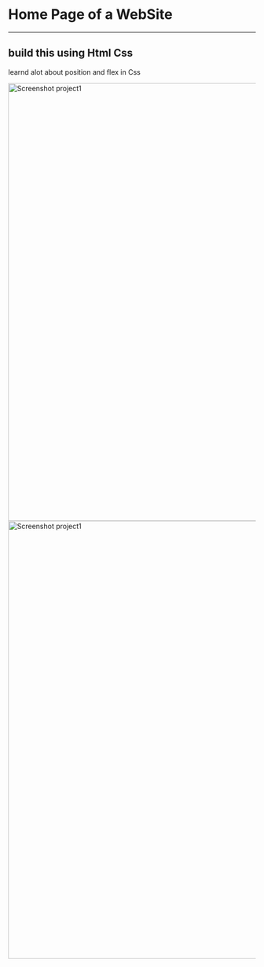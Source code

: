 # Home Page of a WebSite
---
## build this using Html Css 

learnd alot about position and flex in Css



<img width="891" alt="Screenshot project1" src="https://user-images.githubusercontent.com/109078342/200651408-8d11e76e-eea5-4178-a40d-321d5f9c9335.png">
<img width="891" alt="Screenshot project1" src="Screenshot_20221203_122424.png">
